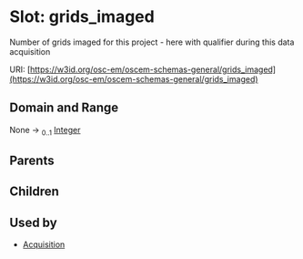 
# Slot: grids_imaged

Number of grids imaged for this project - here with qualifier during this data acquisition

URI: [https://w3id.org/osc-em/oscem-schemas-general/grids_imaged](https://w3id.org/osc-em/oscem-schemas-general/grids_imaged)


## Domain and Range

None &#8594;  <sub>0..1</sub> [Integer](types/Integer.md)

## Parents


## Children


## Used by

 * [Acquisition](Acquisition.md)
